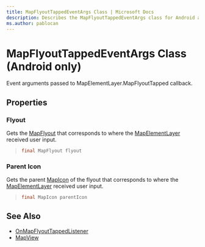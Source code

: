 ```yaml
---
title: MapFlyoutTappedEventArgs Class | Microsoft Docs
description: Describes the MapFlyoutTappedEventArgs class for Android and outlines the Flyout and Parent Icon properties.
ms.author: pablocan
---
```


# MapFlyoutTappedEventArgs Class (Android only)

Event arguments passed to MapElementLayer.MapFlyoutTapped callback.

## Properties

### Flyout

Gets the [MapFlyout](../MapFlyout-class.md) that corresponds to where the [MapElementLayer](../MapElementLayer-class.md) received user input.

>```java
> final MapFlyout flyout
>```

### Parent Icon

Gets the parent [MapIcon](../MapIcon-class.md) of the flyout that corresponds to where the [MapElementLayer](../MapElementLayer-class.md) received user input.

>```java
> final MapIcon parentIcon
>```

## See Also

* [OnMapFlyoutTappedListener](OnMapFlyoutTappedListener-interface.md)
* [MapView](../MapView-class.md)